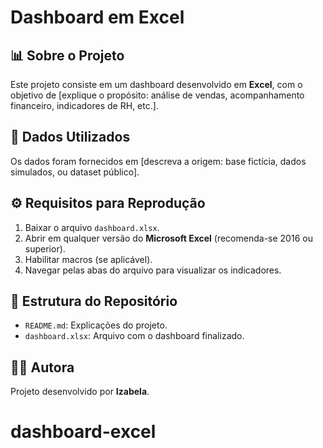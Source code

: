 # Dashboard em Excel

## 📊 Sobre o Projeto
Este projeto consiste em um dashboard desenvolvido em **Excel**, com o objetivo de [explique o propósito: análise de vendas, acompanhamento financeiro, indicadores de RH, etc.].

## 📂 Dados Utilizados
Os dados foram fornecidos em [descreva a origem: base fictícia, dados simulados, ou dataset público].

## ⚙️ Requisitos para Reprodução
1. Baixar o arquivo `dashboard.xlsx`.
2. Abrir em qualquer versão do **Microsoft Excel** (recomenda-se 2016 ou superior).
3. Habilitar macros (se aplicável).
4. Navegar pelas abas do arquivo para visualizar os indicadores.

## 🚀 Estrutura do Repositório
- `README.md`: Explicações do projeto.
- `dashboard.xlsx`: Arquivo com o dashboard finalizado.

## 👩‍💻 Autora
Projeto desenvolvido por **Izabela**.
# dashboard-excel
